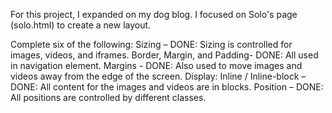 For this project, I expanded on my dog blog. I focused on Solo's page (solo.html) to create a new layout.


Complete six of the following:
Sizing – DONE: Sizing is controlled for images, videos, and iframes.
Border, Margin, and Padding- DONE: All used in navigation element. 
Margins - DONE: Also used to move images and videos away from the edge of the screen. 
Display: Inline / Inline-block – DONE: All content for the images and videos are in blocks.
Position – DONE: All positions are controlled by different classes.